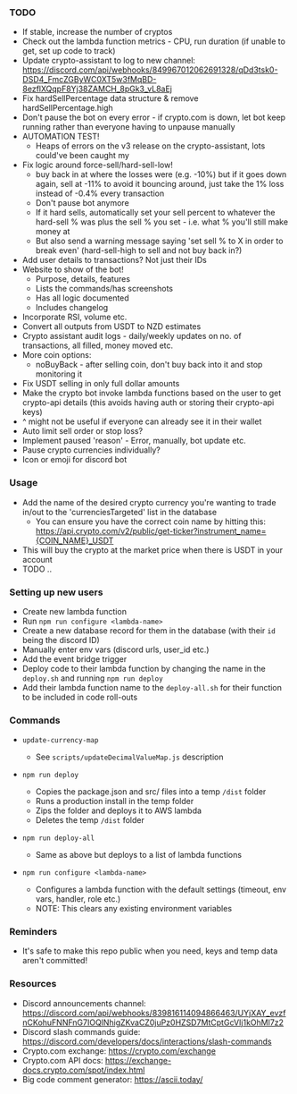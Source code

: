 
### TODO
- If stable, increase the number of cryptos
- Check out the lambda function metrics - CPU, run duration (if unable to get, set up code to track)
- Update crypto-assistant to log to new channel: https://discord.com/api/webhooks/849967012062691328/qDd3tsk0-DSD4_FmcZGByWC0XT5w3fMqBD-8ezflXQqpF8Yj38ZAMCH_8pGk3_vL8aEj
- Fix hardSellPercentage data structure & remove hardSellPercentage.high
- Don't pause the bot on every error - if crypto.com is down, let bot keep running rather than everyone having to unpause manually
- AUTOMATION TEST! 
	- Heaps of errors on the v3 release on the crypto-assistant, lots could've been caught my
- Fix logic around force-sell/hard-sell-low!
	- buy back in at where the losses were (e.g. -10%) but if it goes down again, sell at -11% to avoid it bouncing around, 
	  just take the 1% loss instead of -0.4% every transaction
	- Don't pause bot anymore
	- If it hard sells, automatically set your sell percent to whatever the hard-sell % was plus the sell % you set - i.e. what % you'll still make money at
	- But also send a warning message saying 'set sell % to X in order to break even' (hard-sell-high to sell and not buy back in?)
- Add user details to transactions? Not just their IDs
- Website to show of the bot!
	- Purpose, details, features
	- Lists the commands/has screenshots
	- Has all logic documented
	- Includes changelog
- Incorporate RSI, volume etc.
- Convert all outputs from USDT to NZD estimates
- Crypto assistant audit logs - daily/weekly updates on no. of transactions, all filled, money moved etc.
- More coin options:
	- noBuyBack - after selling coin, don't buy back into it and stop monitoring it
- Fix USDT selling in only full dollar amounts
- Make the crypto bot invoke lambda functions based on the user to get crypto-api details (this avoids having auth or storing their crypto-api keys)
- ^ might not be useful if everyone can already see it in their wallet
- Auto limit sell order or stop loss?
- Implement paused 'reason' - Error, manually, bot update etc.
- Pause crypto currencies individually?
- Icon or emoji for discord bot


### Usage
- Add the name of the desired crypto currency you're wanting to trade in/out to the 'currenciesTargeted' list in the database
    - You can ensure you have the correct coin name by hitting this: https://api.crypto.com/v2/public/get-ticker?instrument_name={COIN_NAME}_USDT
- This will buy the crypto at the market price when there is USDT in your account
- TODO ..


### Setting up new users
- Create new lambda function
- Run `npm run configure <lambda-name>`
- Create a new database record for them in the database (with their `id` being the discord ID)
- Manually enter env vars (discord urls, user_id etc.)
- Add the event bridge trigger
- Deploy code to their lambda function by changing the name in the `deploy.sh` and running `npm run deploy`
- Add their lambda function name to the `deploy-all.sh` for their function to be included in code roll-outs

### Commands
- `update-currency-map`
	- See `scripts/updateDecimalValueMap.js` description

- `npm run deploy` 
	- Copies the package.json and src/ files into a temp `/dist` folder
	- Runs a production install in the temp folder
	- Zips the folder and deploys it to AWS lambda
	- Deletes the temp `/dist` folder

- `npm run deploy-all` 
	- Same as above but deploys to a list of lambda functions

- `npm run configure <lambda-name>`
	- Configures a lambda function with the default settings (timeout, env vars, handler, role etc.)
	- NOTE: This clears any existing environment variables

### Reminders
- It's safe to make this repo public when you need, keys and temp data aren't committed!

### Resources
- Discord announcements channel: https://discord.com/api/webhooks/839816114094866463/UYjXAY_evzfnCKohuFNNFnG7IOQlNhigZKvaCZ0juPz0HZSD7MtCptGcVIj1kOhMl7z2
- Discord slash commands guide: https://discord.com/developers/docs/interactions/slash-commands
- Crypto.com exchange: https://crypto.com/exchange
- Crypto.com API docs: https://exchange-docs.crypto.com/spot/index.html
- Big code comment generator: https://ascii.today/
